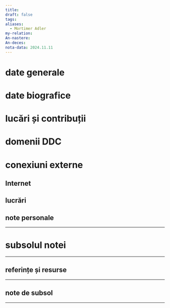 ```yaml
---
title: 
draft: false
tags: 
aliases:
  - Mortimer Adler
my-relation: 
An-nastere: 
An-deces: 
nota-data: 2024.11.11
---
```


# date generale

# date biografice

# lucări și contribuții

# domenii DDC

# conexiuni externe
## Internet

## lucrări

## note personale



---
# subsolul notei
---
## referințe și resurse


---
## note de subsol
---


